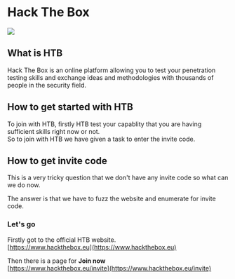 # Hack The Box

![](/photos/Invite-code-HTB/htb_page.png)

## What is HTB

Hack The Box is an online platform allowing you to test your penetration testing skills and exchange ideas and methodologies with thousands of people in the security field.       

## How to get started with HTB

To join with HTB, firstly HTB test your capablity that you are having sufficient skills right now or not.    
So to join with HTB we have given a task to enter the invite code.   

## How to get invite code

This is a very tricky question that we don't have any invite code so what can we do now.    
  
The answer is that we have to fuzz the website and enumerate for invite code.

### Let's go

Firstly got to the official HTB website.  
[https://www.hackthebox.eu](https://www.hackthebox.eu)
  
Then there is a page for **Join now**  
[https://www.hackthebox.eu/invite](https://www.hackthebox.eu/invite)


